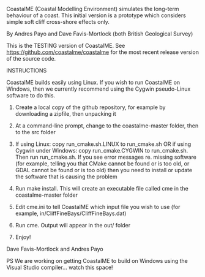 CoastalME (Coastal Modelling Environment) simulates the long-term behaviour of a coast. This initial version is a prototype which considers simple soft cliff cross-shore effects only.

By Andres Payo and Dave Favis-Mortlock (both British Geological Survey)

This is the TESTING version of CoastalME. See <a href="https://github.com/coastalme/coastalme" target="_blank">https://github.com/coastalme/coastalme</a> for the most recent release version of the source code.

INSTRUCTIONS

CoastalME builds easily using Linux. If you wish to run CoastalME on Windows, then we currently recommend using the Cygwin pseudo-Linux software to do this.

1. Create a local copy of the github repository, for example by downloading a zipfile, then unpacking it

2. At a command-line prompt, change to the coastalme-master folder, then to the src folder

3. If using Linux: copy run_cmake.sh.LINUX to run_cmake.sh OR if using Cygwin under Windows: copy run_cmake.CYGWIN to run_cmake.sh. Then run run_cmake.sh. If you see error messages re. missing software (for example, telling you that CMake cannot be found or is too old, or GDAL cannot be found or is too old) then you need to install or update the software that is causing the problem

4. Run make install. This will create an executable file called cme in the coastalme-master folder

5. Edit cme.ini to tell CoastalME which input file you wish to use (for example, in/CliffFineBays/CliffFineBays.dat)

6. Run cme. Output will appear in the out/ folder

8. Enjoy!

Dave Favis-Mortlock and Andres Payo

PS We are working on getting CoastalME to build on Windows using the Visual Studio compiler... watch this space!




